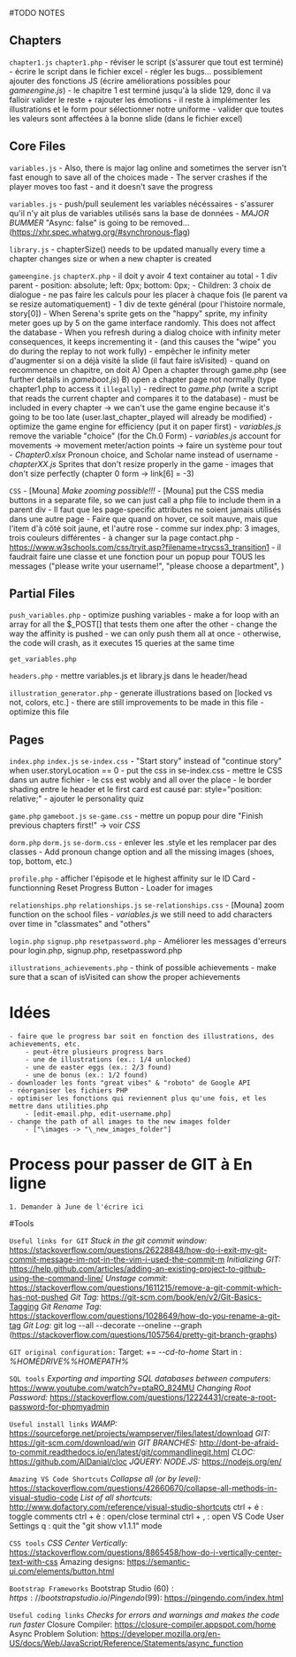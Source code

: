 ﻿#TODO NOTES

## Chapters
`chapter1.js`       `chapter1.php`
    - réviser le script (s'assurer que tout est terminé)
    - écrire le script dans le fichier excel
    - régler les bugs... possiblement ajouter des fonctions JS (écrire améliorations possibles pour *gameengine.js*)
    - le chapitre 1 est terminé jusqu'à la slide 129, donc il va falloir valider le reste + rajouter les émotions
    - il reste à implémenter les illustrations et le form pour sélectionner notre uniforme
    - valider que toutes les valeurs sont affectées à la bonne slide (dans le fichier excel)

## Core Files
`variables.js`
    - Also, there is major lag online and sometimes the server isn't fast enough to save all of the choices made
    - The server crashes if the player moves too fast
    - and it doesn't save the progress

`variables.js`
    - push/pull seulement les variables nécéssaires
    - s'assurer qu'il n'y ait plus de variables utilisés sans la base de données
    - *MAJOR BUMMER* "Async: false" is going to be removed... (https://xhr.spec.whatwg.org/#synchronous-flag)


`library.js`
    - chapterSize() needs to be updated manually every time a chapter changes size or when a new chapter is created

`gameengine.js`         `chapterX.php`
    - il doit y avoir 4 text container au total
        - 1 div parent
            - position: absolute; left: 0px; bottom: 0px;
            - Children: 3 choix de dialogue
            - ne pas faire les calculs pour les placer à chaque fois (le parent va se resize automatiquement)
        - 1 div de texte général (pour l'histoire normale, story[0])
    - When Serena's sprite gets on the "happy" sprite, my infinity meter goes up by 5 on the game interface randomly. This does not affect the database
    - When you refresh during a dialog choice with infinity meter consequences, it keeps incrementing it
        - (and this causes the "wipe" you do during the replay to not work fully)
        - empêcher le infinity meter d'augmenter si on a déjà visité la slide (il faut faire isVisited)
    - quand on recommence un chapitre, on doit
        A) Open a chapter through game.php (see further details in *gameboot.js*)
        B) open a chapter page not normally (type chapter1.php to access it `illegally`)
            - redirect to *game.php* (write a script that reads the current chapter and compares it to the database)
            - must be included in every chapter -> we can't use the game engine because it's going to be too late (user.last_chapter_played will already be modified)
    - optimize the game engine for efficiency (put it on paper first)
    - *variables.js* remove the variable "choice" (for the Ch.0 Form)
    - *variables.js* account for movements -> movement meter/action points -> faire un système pour tout
    - *Chapter0.xlsx* Pronoun choice, and Scholar name instead of username
    - *chapterXX.js* Sprites that don't resize properly in the game
    - images that don't size perfectly (chapter 0 form -> link[6] = -3)

`CSS`
    - [Mouna] *Make zooming possible!!!*
    - [Mouna] put the CSS media buttons in a separate file, so we can just call a php file to include them in a parent div
    - Il faut que les page-specific attributes ne soient jamais utilisés dans une autre page
    - Faire que quand on hover, ce soit mauve, mais que l'item d'à côté soit jaune, et l'autre rose
        - comme sur index.php: 3 images, trois couleurs différentes
        - à changer sur la page contact.php
    - https://www.w3schools.com/css/tryit.asp?filename=trycss3_transition1
    - il faudrait faire une classe et une fonction pour un popup pour TOUS les messages ("please write your username!", "please choose a department", )

## Partial Files
`push_variables.php`
    - optimize pushing variables
    - make a for loop with an array for all the $_POST[] that tests them one after the other
    - change the way the affinity is pushed
        - we can only push them all at once
        - otherwise, the code will crash, as it executes 15 queries at the same time

`get_variables.php`

`headers.php`
    - mettre variables.js et library.js dans le header/head

`illustration_generator.php`
    - generate illustrations based on [locked vs not, colors, etc.]
    - there are still improvements to be made in this file
    - optimize this file


## Pages
`index.php`             `index.js`              `se-index.css`
    - "Start story" instead of "continue story" when user.storyLocation == 0
    - put the css in se-index.css
    - mettre le CSS dans un autre fichier
    - le css est wobly and all over the place
    - le border shading entre le header et le first card est causé par: style="position: relative;"
    - ajouter le personality quiz

`game.php`              `gameboot.js`           `se-game.css`
    - mettre un popup pour dire "Finish previous chapters first!" -> voir *CSS*

`dorm.php`              `dorm.js`               `se-dorm.css`
    - enlever les .style et les remplacer par des classes
    - Add pronoun change option and all the missing images (shoes, top, bottom, etc.)

`profile.php`
    - afficher l'épisode et le highest affinity sur le ID Card
    - functionning Reset Progress Button
    - Loader for images

`relationships.php`     `relationships.js`      `se-relationships.css`
    - [Mouna] zoom function on the school files
    - *variables.js* we still need to add characters over time in "classmates" and "others"

`login.php`             `signup.php`            `resetpassword.php`
    -  Améliorer les messages d'erreurs pour login.php, signup.php, resetpassword.php

`illustrations_achievements.php`
    - think of possible achievements
    - make sure that a scan of isVisited can show the proper achievements


# Idées
    - faire que le progress bar soit en fonction des illustrations, des achievements, etc.
        - peut-être plusieurs progress bars
        - une de illustrations (ex.: 1/4 unlocked)
        - une de easter eggs (ex.: 2/3 found)
        - une de bonus (ex.: 1/2 found)
    - downloader les fonts "great vibes" & "roboto" de Google API
    - réorganiser les fichiers PHP
    - optimiser les fonctions qui reviennent plus qu'une fois, et les mettre dans utilities.php
        - [edit-email.php, edit-username.php]
    - change the path of all images to the new images folder
        - ["\images -> "\_new_images_folder"]             

# Process pour passer de GIT à En ligne
    1. Demander à June de l'écrire ici

#Tools

`Useful links for GIT`
*Stuck in the git commit window:* https://stackoverflow.com/questions/26228848/how-do-i-exit-my-git-commit-message-im-not-in-the-vim-i-used-the-commit-m
*Initializing GIT:* https://help.github.com/articles/adding-an-existing-project-to-github-using-the-command-line/
*Unstage commit:* https://stackoverflow.com/questions/1611215/remove-a-git-commit-which-has-not-pushed
*Git Tag:* https://git-scm.com/book/en/v2/Git-Basics-Tagging
*Git Rename Tag:* https://stackoverflow.com/questions/1028649/how-do-you-rename-a-git-tag
*Git Log:* git log --all --decorate --oneline --graph (https://stackoverflow.com/questions/1057564/pretty-git-branch-graphs)

`GIT original configuration:`
Target: += *--cd-to-home*
Start in : *%HOMEDRIVE%%HOMEPATH%*

`SQL tools`
*Exporting and importing SQL databases between computers:* https://www.youtube.com/watch?v=ptaRO_824MU
*Changing Root Password:* https://stackoverflow.com/questions/12224431/create-a-root-password-for-phpmyadmin

`Useful install links`
*WAMP:* https://sourceforge.net/projects/wampserver/files/latest/download
*GIT:* https://git-scm.com/download/win
*GIT BRANCHES:* http://dont-be-afraid-to-commit.readthedocs.io/en/latest/git/commandlinegit.html
*CLOC:* https://github.com/AlDanial/cloc
*JQUERY:* 
*NODE.JS:* https://nodejs.org/en/

`Amazing VS Code Shortcuts`
*Collapse all (or by level):* https://stackoverflow.com/questions/42660670/collapse-all-methods-in-visual-studio-code
*List of all shortcuts:* http://www.dofactory.com/reference/visual-studio-shortcuts
ctrl + é : toggle comments
ctrl + è : open/close terminal
ctrl + , : open VS Code User Settings
q : quit the "git show v1.1.1" mode

`CSS tools`
*CSS Center Vertically:* https://stackoverflow.com/questions/8865458/how-do-i-vertically-center-text-with-css
Amazing designs: https://semantic-ui.com/elements/button.html

`Bootstrap Frameworks`
Bootstrap Studio (60$): https://bootstrapstudio.io/
Pingendo (99$): https://pingendo.com/index.html

`Useful coding links`
*Checks for errors and warnings and makes the code run faster*
Closure Compiler: https://closure-compiler.appspot.com/home
Async Problem Solution: https://developer.mozilla.org/en-US/docs/Web/JavaScript/Reference/Statements/async_function